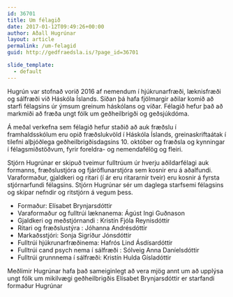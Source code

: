```yaml
---
id: 36701
title: Um félagið
date: 2017-01-12T09:49:26+00:00
author: Aðall Hugrúnar
layout: article
permalink: /um-felagid
guid: http://gedfraedsla.is/?page_id=36701

slide_template:
  - default
---
```


Hugrún var stofnað vorið 2016 af nemendum í hjúkrunarfræði, læknisfræði og sálfræði við Háskóla Íslands. Síðan þá hafa fjölmargir aðilar komið að starfi félagsins úr ýmsum greinum háskólans og víðar. Félagið hefur það að markmiði að fræða ungt fólk um geðheilbrigði og geðsjúkdóma.

Á meðal verkefna sem félagið hefur staðið að auk fræðslu í framhaldsskólum eru opið fræðslukvöld í Háskóla Íslands, greinaskriftaátak í tilefni alþjóðlega geðheilbrigðisdagsins 10. október og fræðsla og kynningar í félagsmiðstöðvum, fyrir foreldra- og nemendafélög og fleiri.

Stjórn Hugrúnar er skipuð tveimur fulltrúum úr hverju aðildarfélagi auk formanns, fræðslustjóra og fjáröflunarstjóra sem kosnir eru á aðalfundi. Varaformaður, gjaldkeri og ritari (í ár eru ritararnir tveir) eru kosnir á fyrsta stjórnarfundi félagsins. Stjórn Hugrúnar sér um daglega starfsemi félagsins og skipar nefndir og ritstjórn á vegum þess.

<div class="standard-arrow list-divider bullet-top">
  <ul>
    <li>
      Formaður: Elísabet Brynjarsdóttir
    </li>
    <li>
      Varaformaður og fulltrúi læknanema: Ágúst Ingi Guðnason
    </li>
    <li>
      Gjaldkeri og meðstjórnandi : Kristín Fjóla Reynisdóttir
    </li>
    <li>
      Ritari og fræðslustýra : Jóhanna Andrésdóttir
    </li>
    <li>
      Markaðsstjóri: Sonja Sigríður Jónsdóttir
    </li>
    <li>
      Fulltrúi hjúkrunarfræðinema: Hafrós Lind Ásdísardóttir
    </li>
    <li>
      Fulltrúi cand psych nema í sálfræði : Sólveig Anna Daníelsdóttir
    </li>
    <li>
      Fulltrúi grunnnema í sálfræði: Kristín Hulda Gísladóttir
    </li>
  </ul>
</div>

Meðlimir Hugrúnar hafa það sameiginlegt að vera mjög annt um að upplýsa ungt fólk um mikilvægi geðheilbrigðis
Elísabet Brynjarsdóttir er starfandi formaður Hugrúnar